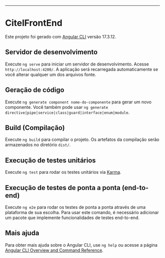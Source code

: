 ---

# CitelFrontEnd

Este projeto foi gerado com [Angular CLI](https://github.com/angular/angular-cli) versão 17.3.12.

## Servidor de desenvolvimento

Execute `ng serve` para iniciar um servidor de desenvolvimento. Acesse `http://localhost:4200/`. A aplicação será recarregada automaticamente se você alterar qualquer um dos arquivos fonte.

## Geração de código

Execute `ng generate component nome-do-componente` para gerar um novo componente. Você também pode usar `ng generate directive|pipe|service|class|guard|interface|enum|module`.

## Build (Compilação)

Execute `ng build` para compilar o projeto. Os artefatos da compilação serão armazenados no diretório `dist/`.

## Execução de testes unitários

Execute `ng test` para rodar os testes unitários via [Karma](https://karma-runner.github.io).

## Execução de testes de ponta a ponta (end-to-end)

Execute `ng e2e` para rodar os testes de ponta a ponta através de uma plataforma de sua escolha. Para usar este comando, é necessário adicionar um pacote que implemente funcionalidades de testes end-to-end.

## Mais ajuda

Para obter mais ajuda sobre o Angular CLI, use `ng help` ou acesse a página [Angular CLI Overview and Command Reference](https://angular.io/cli).

